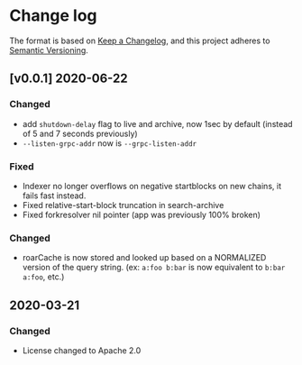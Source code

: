 # Change log

The format is based on [Keep a Changelog](https://keepachangelog.com/en/1.0.0/),
and this project adheres to [Semantic Versioning](https://semver.org/spec/v2.0.0.html).

## [v0.0.1] 2020-06-22

### Changed
* add `shutdown-delay` flag to live and archive, now 1sec by default (instead of 5 and 7 seconds previously)
* `--listen-grpc-addr` now is `--grpc-listen-addr`

### Fixed
* Indexer no longer overflows on negative startblocks on new chains, it fails fast instead.
* Fixed relative-start-block truncation in search-archive
* Fixed forkresolver nil pointer (app was previously 100% broken)

### Changed
* roarCache is now stored and looked up based on a NORMALIZED version of the query string. (ex: `a:foo b:bar` is now equivalent to `b:bar a:foo`, etc.)

## 2020-03-21

### Changed

* License changed to Apache 2.0
